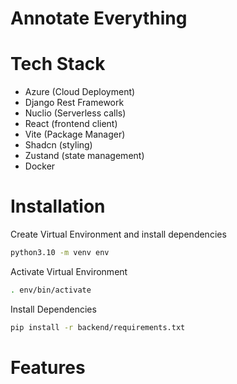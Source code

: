 # Annotate Everything



# Tech Stack

- Azure (Cloud Deployment)
- Django Rest Framework
- Nuclio (Serverless calls)
- React (frontend client)
- Vite (Package Manager)
- Shadcn (styling)
- Zustand (state management)
- Docker

# Installation

Create Virtual Environment and install dependencies
```bash 
python3.10 -m venv env
```

Activate Virtual Environment
```bash 
. env/bin/activate
```

Install Dependencies
```bash 
pip install -r backend/requirements.txt
```

# Features


